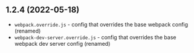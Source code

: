 ## 1.2.4 (2022-05-18)

- `webpack.override.js` - config that overrides the base webpack config (renamed)
- `webpack-dev-server.override.js` - config that overrides the base webpack dev server config (renamed)

